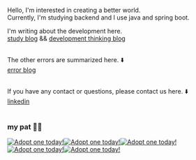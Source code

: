 Hello, I'm interested in creating a better world.<br>
Currently, I'm studying backend and I use java and spring boot.

I'm writing about the development here. <br>
[study blog](https://yatta.tistory.com) && [development thinking blog](https://medium.com/@lje0818ovo ) <br><br>

The other errors are summarized here. ⬇️ <br>
[error blog](https://helll-o.tistory.com) <br><br>

If you have any contact or questions, please contact us here. ⬇️ <br>
[linkedin](https://www.linkedin.com/in/%EC%A2%85%EC%9D%80-%EC%9D%B4-6a166623b/) <br><br>

### my pat 👾👾
<a href="https://dragcave.net/view/1UXR2"><img src="https://dragcave.net/image/1UXR2.gif" style="border-width:0" alt="Adopt one today!"/></a><a href="https://dragcave.net/view/KHwOq"><img src="https://dragcave.net/image/KHwOq.gif" style="border-width:0" alt="Adopt one today!"/></a><a href="https://dragcave.net/view/l6SxJ"><img src="https://dragcave.net/image/l6SxJ.gif" style="border-width:0" alt="Adopt one today!"/></a><a href="https://dragcave.net/view/mxEfe"><img src="https://dragcave.net/image/mxEfe.gif" style="border-width:0" alt="Adopt one today!"/></a><a href="https://dragcave.net/view/M53l5"><a href="https://dragcave.net/view/Q2IKw"><img src="https://dragcave.net/image/Q2IKw.gif" style="border-width:0" alt="Adopt one today!"/></a>
